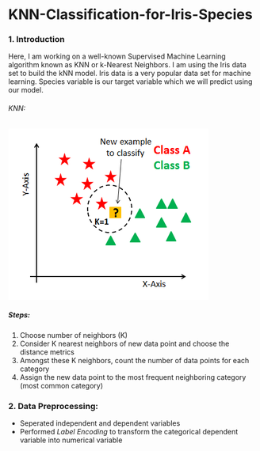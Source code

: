 # KNN-Classification-for-Iris-Species

### 1. Introduction
Here, I am working on a well-known Supervised Machine Learning algorithm known as KNN or k-Nearest Neighbors.
I am using the Iris data set to build the kNN model. Iris data is a very popular data set for machine learning. Species variable is our target variable which we will predict using our model. 

###### KNN:
![Screenshot](Screenshot.png)

##### Steps:
1. Choose number of neighbors (K)
2. Consider K nearest neighbors of new data point and choose the distance metrics
3. Amongst these K neighbors, count the number of data points for each category
4. Assign the new data point to the most frequent neighboring category (most common category)

### 2. Data Preprocessing:
* Seperated independent and dependent variables
* Performed *Label Encoding* to transform the categorical dependent variable into numerical variable
